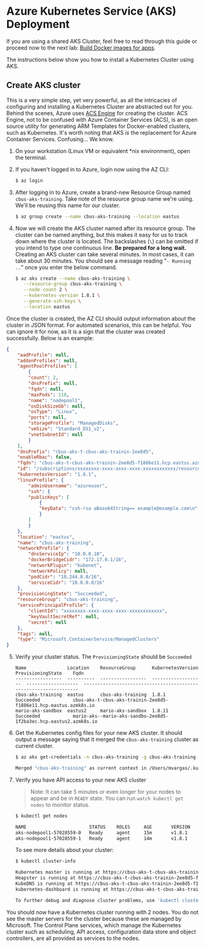 # Azure Kubernetes Service (AKS) Deployment

If you are using a shared AKS Cluster, feel free to read through this guide or proceed now to the next lab: [Build Docker images for apps](02-dockerize-apps.md).

The instructions below show you how to install a Kubernetes Cluster using AKS.

## Create AKS cluster

This is a very simple step, yet very powerful, as all the intricacies of configuring and installing a Kubernetes Cluster are abstracted out for you. Behind the scenes, Azure uses [ACS Engine](https://github.com/Azure/acs-engine) for creating the cluster. ACS Engine, not to be confused with Azure Container Services (ACS), is an open source utility for generating ARM Templates for Docker-enabled clusters, such as Kubernetes. It's worth noting that AKS *is* the replacement for Azure Container Services. Confusing... We know.

1. On your workstation (Linux VM or equivalent *nix environment), open the terminal.

2. If you haven't logged in to Azure, login now using the AZ CLI:

    ```bash
    $ az login
    ```

3. After logging in to Azure, create a brand-new Resource Group named `cbus-aks-training`. Take note of the resource group name we're using. We'll be reusing this name for our cluster.

    ```bash
    $ az group create --name cbus-aks-training --location eastus
    ```

4. Now we will create the AKS cluster named after its resource group. The cluster can be named anything, but this makes it easy for us to track down where the cluster is located. The backslashes (`\`) can be omitted if you intend to type one continuous line. **Be prepared for a long wait.** Creating an AKS cluster can take several minutes. In most cases, it can take about 30 minutes. You should see a message reading "`- Running ..`" once you enter the below command.

    ```bash
    $ az aks create --name cbus-aks-training \
       --resource-group cbus-aks-training \
       --node-count 2 \
       --kubernetes-version 1.8.1 \
       --generate-ssh-keys \
       --location eastus
    ```

Once the cluster is created, the AZ CLI should output information about the cluster in JSON format. For automated scenarios, this can be helpful. You can ignore it for now, as it is a sign that the cluster was created successfully. Below is an example:

```json
{
    "aadProfile": null,
    "addonProfiles": null,
    "agentPoolProfiles": [
        {
        "count": 2,
        "dnsPrefix": null,
        "fqdn": null,
        "maxPods": 110,
        "name": "nodepool1",
        "osDiskSizeGb": null,
        "osType": "Linux",
        "ports": null,
        "storageProfile": "ManagedDisks",
        "vmSize": "Standard_DS1_v2",
        "vnetSubnetId": null
        }
    ],
    "dnsPrefix": "cbus-aks-t-cbus-aks-trainin-2ee8d5",
    "enableRbac": false,
    "fqdn": "cbus-aks-t-cbus-aks-trainin-2ee8d5-f1886e11.hcp.eastus.azmk8s.io",
    "id": "/subscriptions/xxxxxxxx-xxxx-xxxx-xxxx-xxxxxxxxxxxx/resourcegroups/cbus-aks-training/providers/Microsoft.ContainerService/managedClusters/cbus-aks-training",
    "kubernetesVersion": "1.8.1",
    "linuxProfile": {
        "adminUsername": "azureuser",
        "ssh": {
        "publicKeys": [
            {
            "keyData": "ssh-rsa aBase64String== example@example.com\n"
            }
        ]
        }
    },
    "location": "eastus",
    "name": "cbus-aks-training",
    "networkProfile": {
        "dnsServiceIp": "10.0.0.10",
        "dockerBridgeCidr": "172.17.0.1/16",
        "networkPlugin": "kubenet",
        "networkPolicy": null,
        "podCidr": "10.244.0.0/16",
        "serviceCidr": "10.0.0.0/16"
    },
    "provisioningState": "Succeeded",
    "resourceGroup": "cbus-aks-training",
    "servicePrincipalProfile": {
        "clientId": "xxxxxxxx-xxxx-xxxx-xxxx-xxxxxxxxxxxx",
        "keyVaultSecretRef": null,
        "secret": null
    },
    "tags": null,
    "type": "Microsoft.ContainerService/ManagedClusters"
}
```

5. Verify your cluster status. The `ProvisioningState` should be `Succeeded`

    ```
    Name               Location    ResourceGroup      KubernetesVersion    ProvisioningState    Fqdn
    -----------------  ----------  -----------------  -------------------  -------------------  -----------------------------------------------------------------
    cbus-aks-training  eastus      cbus-aks-training  1.8.1                Succeeded            cbus-aks-t-cbus-aks-trainin-2ee8d5-f1886e11.hcp.eastus.azmk8s.io
    mario-aks-sandbox  eastus2     mario-aks-sandbox  1.8.11               Succeeded            mario-aks--mario-aks-sandbo-2ee8d5-1f2ba3ec.hcp.eastus2.azmk8s.io
    ```

6. Get the Kubernetes config files for your new AKS cluster. It should output a message saying that it merged the `cbus-aks-training` cluster as current cluster.

    ```bash
    $ az aks get-credentials -n cbus-aks-training -g cbus-aks-training

    Merged "cbus-aks-training" as current context in /Users/mvargas/.kube/config
    ```

7. Verify you have API access to your new AKS cluster

    > Note: It can take 5 minutes or even longer for your nodes to appear and be in `READY` state. You can run `watch kubectl get nodes` to monitor status. 
    
    ```bash
    $ kubectl get nodes

    NAME                       STATUS    ROLES     AGE       VERSION
    aks-nodepool1-57028559-0   Ready     agent     15m       v1.8.1
    aks-nodepool1-57028559-1   Ready     agent     14m       v1.8.1
    ```
    
    To see more details about your cluster: 
    
    ```bash
    $ kubectl cluster-info
    
    Kubernetes master is running at https://cbus-aks-t-cbus-aks-trainin-2ee8d5-f1886e11.hcp.eastus.azmk8s.io:443
    Heapster is running at https://cbus-aks-t-cbus-aks-trainin-2ee8d5-f1886e11.hcp.eastus.azmk8s.io:443/api/v1/namespaces/kube-system/services/heapster/proxy
    KubeDNS is running at https://cbus-aks-t-cbus-aks-trainin-2ee8d5-f1886e11.hcp.eastus.azmk8s.io:443/api/v1/namespaces/kube-system/services/kube-dns:dns/proxy
    kubernetes-dashboard is running at https://cbus-aks-t-cbus-aks-trainin-2ee8d5-f1886e11.hcp.eastus.azmk8s.io:443/api/v1/namespaces/kube-system/services/kubernetes-dashboard/proxy

    To further debug and diagnose cluster problems, use 'kubectl cluster-info dump'.
    ```

You should now have a Kubernetes cluster running with 2 nodes. You do not see the master servers for the cluster because these are managed by Microsoft. The Control Plane services, which manage the Kubernetes cluster such as scheduling, API access, configuration data store and object controllers, are all provided as services to the nodes. 
